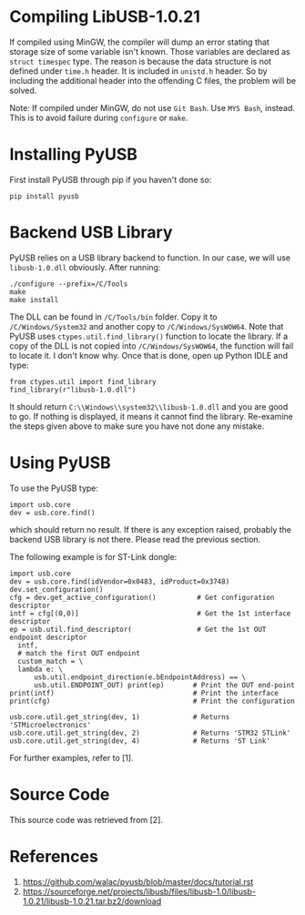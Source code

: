 Compiling LibUSB-1.0.21
=======================
If compiled using MinGW, the compiler will dump an error stating that storage
size of some variable isn't known. Those variables are declared as
`struct timespec` type. The reason is because the data structure is not
defined under `time.h` header. It is included in `unistd.h` header. So by
including the additional header into the offending C files, the problem
will be solved.

Note: If compiled under MinGW, do not use `Git Bash`. Use `MYS Bash`, instead.
      This is to avoid failure during `configure` or `make`.

Installing PyUSB
================
First install PyUSB through pip if you haven't done so:
```
pip install pyusb
```

Backend USB Library
===================
PyUSB relies on a USB library backend to function. In our case, we will use
`libusb-1.0.dll` obviously. After running:
```
./configure --prefix=/C/Tools
make
make install
```
The DLL can be found in `/C/Tools/bin` folder. Copy it to `/C/Windows/System32`
and another copy to `/C/Windows/SysWOW64`. Note that PyUSB uses
`ctypes.util.find_library()` function to locate the library. If a copy of the
DLL is not copied into `/C/Windows/SysWOW64`, the function will fail to locate
it. I don't know why. Once that is done, open up Python IDLE and type:
```
from ctypes.util import find_library
find_library(r"libusb-1.0.dll")
```
It should return `C:\\Windows\\system32\\libusb-1.0.dll` and you are good to
go. If nothing is displayed, it means it cannot find the library. Re-examine
the steps given above to make sure you have not done any mistake.

Using PyUSB
===========
To use the PyUSB type:
```
import usb.core
dev = usb.core.find()
```
which should return no result. If there is any exception raised, probably the
backend USB library is not there. Please read the previous section.

The following example is for ST-Link dongle:
```
import usb.core
dev = usb.core.find(idVendor=0x0483, idProduct=0x3748)
dev.set_configuration()
cfg = dev.get_active_configuration()          # Get configuration descriptor
intf = cfg[(0,0)]                             # Get the 1st interface descriptor
ep = usb.util.find_descriptor(                # Get the 1st OUT endpoint descriptor
  intf,
  # match the first OUT endpoint
  custom_match = \
  lambda e: \
      usb.util.endpoint_direction(e.bEndpointAddress) == \
      usb.util.ENDPOINT_OUT) print(ep)       # Print the OUT end-point
print(intf)                                  # Print the interface
print(cfg)                                   # Print the configuration

usb.core.util.get_string(dev, 1)             # Returns 'STMicroelectronics'
usb.core.util.get_string(dev, 2)             # Returns 'STM32 STLink'
usb.core.util.get_string(dev, 4)             # Returns 'ST Link'
```
For further examples, refer to [1].

Source Code
===========
This source code was retrieved from [2].


References
==========
1.   https://github.com/walac/pyusb/blob/master/docs/tutorial.rst
2.   https://sourceforge.net/projects/libusb/files/libusb-1.0/libusb-1.0.21/libusb-1.0.21.tar.bz2/download